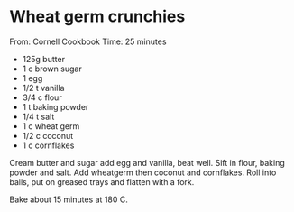 # Wheat germ crunchies
From: Cornell Cookbook
Time: 25 minutes

* 125g butter
* 1 c brown sugar
* 1 egg
* 1/2 t vanilla
* 3/4 c flour
* 1 t baking powder
* 1/4 t salt
* 1 c wheat germ
* 1/2 c coconut
* 1 c cornflakes

Cream butter and sugar add egg and vanilla, beat well.  Sift in flour, baking powder and salt.  Add wheatgerm then coconut and cornflakes.  Roll into balls, put on greased trays and flatten with a fork.

Bake about 15 minutes at 180 C.

